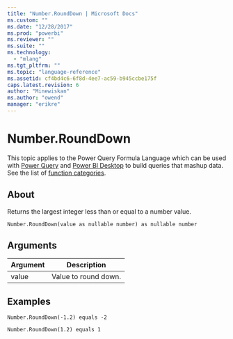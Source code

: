 ```yaml
---
title: "Number.RoundDown | Microsoft Docs"
ms.custom: ""
ms.date: "12/28/2017"
ms.prod: "powerbi"
ms.reviewer: ""
ms.suite: ""
ms.technology: 
  - "mlang"
ms.tgt_pltfrm: ""
ms.topic: "language-reference"
ms.assetid: cf4bd4c6-6f8d-4ee7-ac59-b945ccbe175f
caps.latest.revision: 6
author: "Minewiskan"
ms.author: "owend"
manager: "erikre"
---
```

# Number.RoundDown
This topic applies to the Power Query Formula Language which can be used with [Power Query](https://support.office.com/article/Introduction-to-Microsoft-Power-Query-for-Excel-6E92E2F4-2079-4E1F-BAD5-89F6269CD605) and [Power BI Desktop](http://go.microsoft.com/fwlink/p/?LinkId=618607) to build queries that mashup data. See the list of [function categories](https://msdn.microsoft.com/en-us/library/mt211003.aspx).  
  
## About  
Returns the largest integer less than or equal to a number value.  
  
```  
Number.RoundDown(value as nullable number) as nullable number  
```  
  
## Arguments  
  
|Argument|Description|  
|------------|---------------|  
|value|Value to round down.|  
  
## Examples  
  
```  
Number.RoundDown(-1.2) equals -2  
```  
  
```  
Number.RoundDown(1.2) equals 1  
```  
